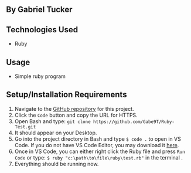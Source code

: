 
## By Gabriel Tucker

## Technologies Used
- Ruby


## Usage
- Simple ruby program

## Setup/Installation Requirements 
1. Navigate to the [GitHub repository](https://github.com/Gabe9T/Ruby-Test.git) for this project.
2. Click the `Code` button and copy the URL for HTTPS.
3. Open Bash and type: `git clone https://github.com/Gabe9T/Ruby-Test.git`
4. It should appear on your Desktop.
5. Go into the project directory in Bash and type `$ code .` to open in VS Code. If you do not have VS Code Editor, you may download it [here](https://code.visualstudio.com/).
6. Once in VS Code, you can either right click the Ruby file and press `Run Code` or type: `$ ruby "c:\path\to\file\ruby\test.rb"` in the terminal  .
7. Everything should be running now.
